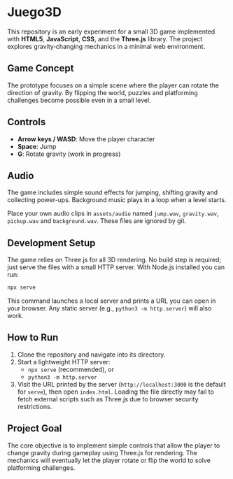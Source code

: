 # Juego3D

This repository is an early experiment for a small 3D game implemented with **HTML5**, **JavaScript**, **CSS**, and the **Three.js** library. The project explores gravity‑changing mechanics in a minimal web environment.

## Game Concept

The prototype focuses on a simple scene where the player can rotate the direction of gravity. By flipping the world, puzzles and platforming challenges become possible even in a small level.

## Controls

- **Arrow keys / WASD**: Move the player character
- **Space**: Jump
- **G**: Rotate gravity (work in progress)

## Audio

The game includes simple sound effects for jumping, shifting gravity and
collecting power-ups. Background music plays in a loop when a level starts.

Place your own audio clips in `assets/audio` named `jump.wav`, `gravity.wav`, `pickup.wav` and `background.wav`. These files are ignored by git.

## Development Setup

The game relies on Three.js for all 3D rendering. No build step is required; just serve the files with a small HTTP server. With Node.js installed you can run:

```bash
npx serve
```

This command launches a local server and prints a URL you can open in your browser. Any static server (e.g., `python3 -m http.server`) will also work.

## How to Run

1. Clone the repository and navigate into its directory.
2. Start a lightweight HTTP server:
   - `npx serve` (recommended), or
   - `python3 -m http.server`
3. Visit the URL printed by the server (`http://localhost:3000` is the default for `serve`), then open `index.html`.
   Loading the file directly may fail to fetch external scripts such as Three.js due to browser security restrictions.

## Project Goal

The core objective is to implement simple controls that allow the player to change gravity during gameplay using Three.js for rendering. The mechanics will eventually let the player rotate or flip the world to solve platforming challenges.

